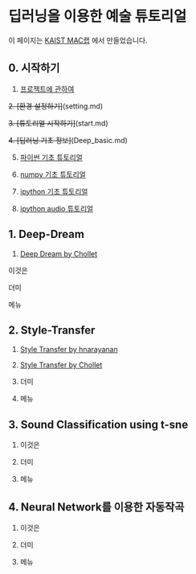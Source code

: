 딥러닝을 이용한 예술 튜토리얼
=============================

이 페이지는 [KAIST MAC랩](http://mac.kaist.ac.kr) 에서 만들었습니다.

## 0. 시작하기

1. [프로젝트에 관하여](about.md)

~~2. [환경 설정하기]~~(setting.md)

~~3. [튜토리얼 시작하기]~~(start.md)

~~4. [딥러닝 기초 정보]~~(Deep_basic.md)

5. [파이썬 기초 튜토리얼](python_basic.md)

6. [numpy 기초 튜토리얼](numpy_basic.md)

7. [ipython 기초 튜토리얼](get_good_at_ipython.md)

8. [ipython audio 튜토리얼](ipython_audio.md)

## 1. Deep-Dream

1. [Deep Dream by Chollet](deep_dream/8.2-deep-dream.md)

이것은

더미

메뉴

## 2. Style-Transfer

1. [Style Transfer by hnarayanan](style_transfer/style_transfer.md)

2. [Style Transfer by Chollet](style_transfer/style_transfer_fchollet.md)

3. 더미

4. 메뉴

## 3. Sound Classification using t-sne

1. 이것은

2. 더미

3. 메뉴

## 4. Neural Network를 이용한 자동작곡

1. 이것은

2. 더미

3. 메뉴
